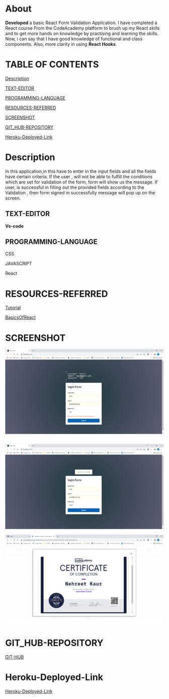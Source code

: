 # About

**Developed** a basic React Form Validation Application.
I have completed a React course From the CodeAcademy platform 
to brush up my React skills and to get more hands on knowledge
by practising and learning the skills. Now, i can say that I have good knowledge of functional and class components. Also, more clarity in using **React Hooks**. 


# TABLE OF CONTENTS
[ Description](#Description)

[TEXT-EDITOR](#TEXT-EDITOR)

[PROGRAMMING-LANGUAGE](#PROGRAMMING-LANGUAGE)

[RESOURCES-REFERRED](#RESOURCES-REFERRED)

[SCREENSHOT](#SCREENSHOT)

[GIT_HUB-REPOSITORY](#GIT_HUB-REPOSITORY)

[Heroku-Deployed-Link](#Heroku-Deployed-Link)


# Description
In this application,in this have to enter in the input 
fields and all the fields have certain criteria. If the user ,
will not be able to fulfill the conditions which are set for 
validation of the form, form will show us the message. If user,
is successful in filling out the provided fields according 
to the Validation , then form signed in successfully message 
will pop up on the screen.



## TEXT-EDITOR
**Vs-code**

## PROGRAMMING-LANGUAGE

CSS

JAVASCRIPT

React 




# RESOURCES-REFERRED
[Tutorial](https://www.youtube.com/watch?v=EYpdEYK25Dc)

[BasicsOfReact](https://www.youtube.com/watch?v=hQAHSlTtcmY)



# SCREENSHOT
![SCREENSHOT](images/form1.png)

![SCREENSHOT](images/form2.png)
![My-CodeAcademy-Certficate](images/react.png)



# GIT_HUB-REPOSITORY
[GIT-HUB](https://github.com/nehreetkaur/React-Form)

# Heroku-Deployed-Link
[Heroku-Deployed-Link](https://myreactform.herokuapp.com/)